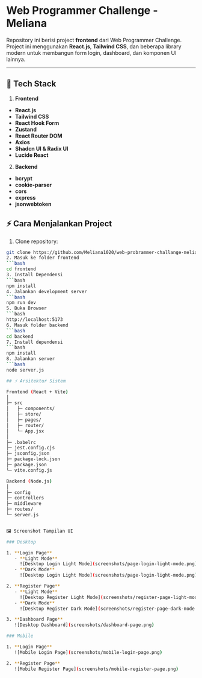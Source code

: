 # Web Programmer Challenge - Meliana

Repository ini berisi project **frontend** dari Web Programmer Challenge. Project ini menggunakan **React.js**, **Tailwind CSS**, dan beberapa library modern untuk membangun form login, dashboard, dan komponen UI lainnya.

---

## 📂 Tech Stack
1. **Frontend**
- **React.js** 
- **Tailwind CSS** 
- **React Hook Form** 
- **Zustand** 
- **React Router DOM** 
- **Axios** 
- **Shadcn UI & Radix UI** 
- **Lucide React**
2. **Backend** 
- **bcrypt**
- **cookie-parser**
- **cors**
- **express**
- **jsonwebtoken**

## ⚡ Cara Menjalankan Project
1. Clone repository:
```bash
git clone https://github.com/Meliana1020/web-probrammer-challange-meliana.git
2. Masuk ke folder frontend
```bash
cd frontend
3. Install Dependensi
```bash
npm install
4. Jalankan development server
```bash
npm run dev
5. Buka Browser
```bash
http://localhost:5173
6. Masuk folder backend
```bash
cd backend
7. Install dependensi
```bash
npm install
8. Jalankan server
```bash
node server.js

## ⚡ Arsitektur Sistem

Frontend (React + Vite)
│
├─ src
│   ├─ components/       
│   ├─ store/              
│   ├─ pages/
│   ├─ router/               
│   └─ App.jsx            
│
├─ .babelrc
├─ jest.config.cjs
├─ jsconfig.json
├─ package-lock.json
├─ package.json
└─ vite.config.js

Backend (Node.js)
│
├─ config
├─ controllers
├─ middleware 
├─ routes/             
└─ server.js                


🖼️ Screenshot Tampilan UI

### Desktop

1. **Login Page**
   - **Light Mode**  
     ![Desktop Login Light Mode](screenshots/page-login-light-mode.png)  
   - **Dark Mode**  
     ![Desktop Login Light Mode](screenshots/page-login-light-mode.png) 

2. **Register Page**
   - **Light Mode**  
     ![Desktop Register Light Mode](screenshots/register-page-light-mode.png)  
   - **Dark Mode**  
     ![Desktop Register Dark Mode](screenshots/register-page-dark-mode.png)  

3. **Dashboard Page**  
   ![Desktop Dashboard](screenshots/dashboard-page.png)  

### Mobile

1. **Login Page**  
   ![Mobile Login Page](screenshots/mobile-login-page.png)  

2. **Register Page**  
   ![Mobile Register Page](screenshots/mobile-register-page.png)  

